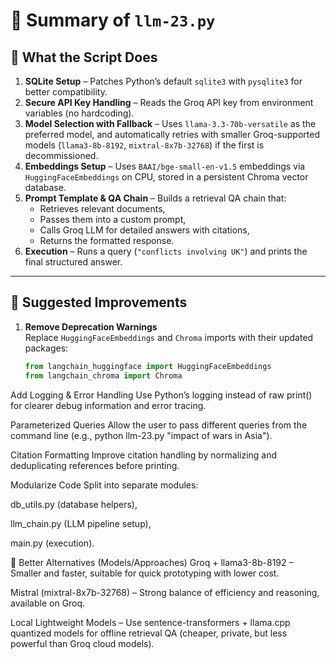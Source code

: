 
# 📘 Summary of `llm-23.py`

## 🔹 What the Script Does
1. **SQLite Setup** – Patches Python’s default `sqlite3` with `pysqlite3` for better compatibility.  
2. **Secure API Key Handling** – Reads the Groq API key from environment variables (no hardcoding).  
3. **Model Selection with Fallback** – Uses `llama-3.3-70b-versatile` as the preferred model, and automatically retries with smaller Groq-supported models (`llama3-8b-8192`, `mixtral-8x7b-32768`) if the first is decommissioned.  
4. **Embeddings Setup** – Uses `BAAI/bge-small-en-v1.5` embeddings via `HuggingFaceEmbeddings` on CPU, stored in a persistent Chroma vector database.  
5. **Prompt Template & QA Chain** – Builds a retrieval QA chain that:  
   - Retrieves relevant documents,  
   - Passes them into a custom prompt,  
   - Calls Groq LLM for detailed answers with citations,  
   - Returns the formatted response.  
6. **Execution** – Runs a query (`"conflicts involving UK"`) and prints the final structured answer.

---

## 🔧 Suggested Improvements
1. **Remove Deprecation Warnings**  
   Replace `HuggingFaceEmbeddings` and `Chroma` imports with their updated packages:  
   ```python
   from langchain_huggingface import HuggingFaceEmbeddings
   from langchain_chroma import Chroma
Add Logging & Error Handling
Use Python’s logging instead of raw print() for clearer debug information and error tracing.

Parameterized Queries
Allow the user to pass different queries from the command line (e.g., python llm-23.py "impact of wars in Asia").

Citation Formatting
Improve citation handling by normalizing and deduplicating references before printing.

Modularize Code
Split into separate modules:

db_utils.py (database helpers),

llm_chain.py (LLM pipeline setup),

main.py (execution).

🚀 Better Alternatives (Models/Approaches)
Groq + llama3-8b-8192 – Smaller and faster, suitable for quick prototyping with lower cost.

Mistral (mixtral-8x7b-32768) – Strong balance of efficiency and reasoning, available on Groq.

Local Lightweight Models – Use sentence-transformers + llama.cpp quantized models for offline retrieval QA (cheaper, private, but less powerful than Groq cloud models).

